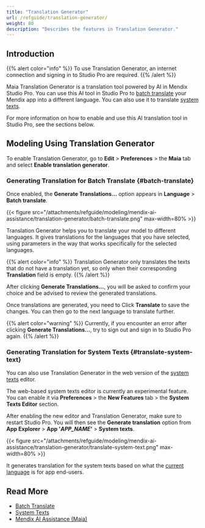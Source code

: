 ```yaml
---
title: "Translation Generator"
url: /refguide/translation-generator/
weight: 80
description: "Describes the features in Translation Generator."
---
```


## Introduction 

{{% alert color="info" %}}
To use Translation Generator, an internet connection and signing in to Studio Pro are required.
{{% /alert %}}

Maia Translation Generator is a translation tool powered by AI in Mendix Studio Pro. You can use this AI tool in Studio Pro to [batch translate](/refguide/batch-translate/) your Mendix app into a different language. You can also use it to translate [system texts](/refguide/system-texts/).

For more information on how to enable and use this AI translation tool in Studio Pro, see the sections below.

## Modeling Using Translation Generator

To enable Translation Generator, go to **Edit** > **Preferences** > the **Maia** tab and select **Enable translation generator**.

### Generating Translation for Batch Translate {#batch-translate}

Once enabled, the **Generate Translations...** option appears in **Language** > **Batch translate**. 

{{< figure src="/attachments/refguide/modeling/mendix-ai-assistance/translation-generator/batch-translate.png" max-width=80% >}}

Translation Generator helps you to translate your model to different languages. It gives translations for the languages that you have selected, using parameters in the way that works specifically for the selected languages.

{{% alert color="info" %}}
Translation Generator only translates the texts that do not have a translation yet, so only when their corresponding **Translation** field is empty.
{{% /alert %}}

After clicking **Generate Translations...**, you will be asked to confirm your choice and be advised to review the generated translations.

Once translations are generated, you need to Click **Translate** to save the changes. You can then go to the next language to translate further.

{{% alert color="warning" %}}
Currently, if you encounter an error after clicking **Generate Translations...**, try to sign out and sign in to Studio Pro again.
{{% /alert %}}

### Generating Translation for System Texts {#translate-system-text}

You can also use Translation Generator in the web version of the [system texts](/refguide/system-texts/) editor. 

The web-based system texts editor is currently an experimental feature. You can enable it via **Preferences** > the **New Features** tab > the **System Texts Editor** section.

After enabling the new editor and Translation Generator, make sure to restart Studio Pro. You will then see the **Generate translation** option from **App Explorer** > **App '*APP_NAME*'** > **System texts**.

{{< figure src="/attachments/refguide/modeling/mendix-ai-assistance/translation-generator/translate-system-text.png" max-width=80% >}}

It generates translation for the system texts based on what the [current language](/refguide/translatable-texts/#current-language) is for app end-users. 

## Read More

* [Batch Translate](/refguide/batch-translate/)
* [System Texts](/refguide/system-texts/)
* [Mendix AI Assistance (Maia)](/refguide/mendix-ai-assistance/)

